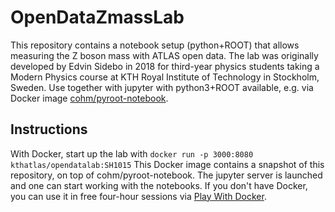 # OpenDataZmassLab
This repository contains a notebook setup (python+ROOT) that allows measuring the Z boson mass with ATLAS open data.
The lab was originally developed by Edvin Sidebo in 2018 for third-year physics students taking a Modern Physics course at KTH Royal Institute of Technology in Stockholm, Sweden. Use together with jupyter with python3+ROOT available, e.g. via Docker image [cohm/pyroot-notebook](https://hub.docker.com/r/cohm/pyroot-notebook).

## Instructions
With Docker, start up the lab with 
`docker run -p 3000:8080 kthatlas/opendatalab:SH1015`
This Docker image contains a snapshot of this repository, on top of cohm/pyroot-notebook.
The jupyter server is launched and one can start working with the notebooks. 
If you don't have Docker, you can use it in free four-hour sessions via [Play With Docker](https://labs.play-with-docker.com/).
